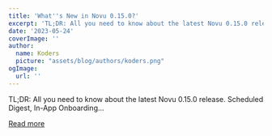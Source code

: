```yaml
---
title: 'What''s New in Novu 0.15.0?'
excerpt: 'TL;DR: All you need to know about the latest Novu 0.15.0 release. Scheduled Digest, In-App Onboarding...'
date: '2023-05-24'
coverImage: ''
author:
  name: Koders
  picture: "assets/blog/authors/koders.png"
ogImage:
  url: ''
---
```


TL;DR: All you need to know about the latest Novu 0.15.0 release. Scheduled Digest, In-App Onboarding...

[Read more](https://dev.to/novu/whats-new-in-novu-0150-fkj)
